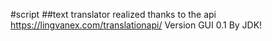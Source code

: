 #script
##text translator realized thanks to the api https://lingvanex.com/translationapi/
Version GUI 0.1
By JDK!
